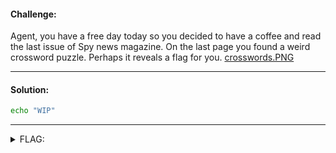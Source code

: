 #### Challenge:

Agent, you have a free day today so you decided to have a coffee and read the last issue of Spy news magazine. On the last page you found a weird crossword puzzle. Perhaps it reveals a flag for you. [crosswords.PNG](./crosswords.PNG)

---

#### Solution:

```bash
echo "WIP"
```

---

<details><summary>FLAG:</summary>

```
CT18-TAKE-REST-NOST-RESS
```

</details>
